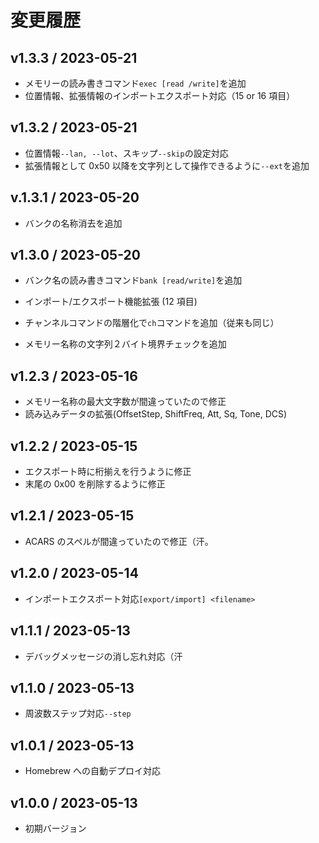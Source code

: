 # 変更履歴

## v1.3.3 / 2023-05-21

- メモリーの読み書きコマンド`exec [read /write]`を追加
- 位置情報、拡張情報のインポートエクスポート対応（15 or 16 項目）

## v1.3.2 / 2023-05-21

- 位置情報`--lan, --lot`、スキップ`--skip`の設定対応
- 拡張情報として 0x50 以降を文字列として操作できるように`--ext`を追加

## v.1.3.1 / 2023-05-20

- バンクの名称消去を追加

## v1.3.0 / 2023-05-20

- バンク名の読み書きコマンド`bank [read/write]`を追加
- インポート/エクスポート機能拡張 (12 項目)
- チャンネルコマンドの階層化で`ch`コマンドを追加（従来も同じ）

- メモリー名称の文字列２バイト境界チェックを追加

## v1.2.3 / 2023-05-16

- メモリー名称の最大文字数が間違っていたので修正
- 読み込みデータの拡張(OffsetStep, ShiftFreq, Att, Sq, Tone, DCS)

## v1.2.2 / 2023-05-15

- エクスポート時に桁揃えを行うように修正
- 末尾の 0x00 を削除するように修正

## v1.2.1 / 2023-05-15

- ACARS のスペルが間違っていたので修正（汗。

## v1.2.0 / 2023-05-14

- インポートエクスポート対応`[export/import] <filename>`

## v1.1.1 / 2023-05-13

- デバッグメッセージの消し忘れ対応（汗

## v1.1.0 / 2023-05-13

- 周波数ステップ対応`--step`

## v1.0.1 / 2023-05-13

- Homebrew への自動デプロイ対応

## v1.0.0 / 2023-05-13

- 初期バージョン

